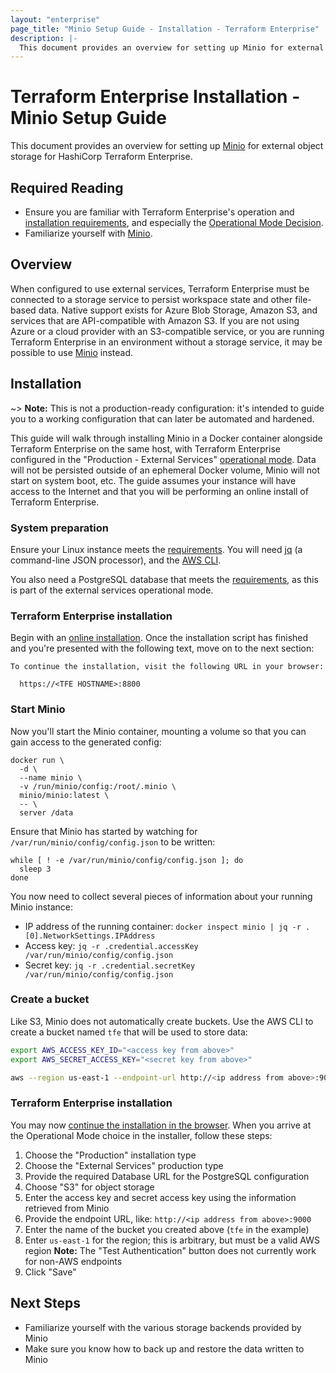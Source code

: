 ```yaml
---
layout: "enterprise"
page_title: "Minio Setup Guide - Installation - Terraform Enterprise"
description: |-
  This document provides an overview for setting up Minio for external object storage for HashiCorp Terraform Enterprise.
---
```


# Terraform Enterprise Installation - Minio Setup Guide

This document provides an overview for setting up [Minio](https://minio.io) for external object storage for HashiCorp Terraform Enterprise.

## Required Reading

- Ensure you are familiar with Terraform Enterprise's operation and [installation requirements](./installer.html), and especially the [Operational Mode Decision](./preflight-installer.html#operational-mode-decision).
- Familiarize yourself with [Minio](https://minio.io).

## Overview

When configured to use external services, Terraform Enterprise must be connected to a storage service to persist workspace state and other file-based data. Native support exists for Azure Blob Storage, Amazon S3, and services that are API-compatible with Amazon S3. If you are not using Azure or a cloud provider with an S3-compatible service, or you are running Terraform Enterprise in an environment without a storage service, it may be possible to use [Minio](https://minio.io) instead.

## Installation

~> **Note:** This is not a production-ready configuration: it's intended to guide you to a working configuration that can later be automated and hardened.

This guide will walk through installing Minio in a Docker container alongside Terraform Enterprise on the same host, with Terraform Enterprise configured in the "Production - External Services" [operational mode](./preflight-installer.html#operational-mode-decision). Data will not be persisted outside of an ephemeral Docker volume, Minio will not start on system boot, etc. The guide assumes your instance will have access to the Internet and that you will be performing an online install of Terraform Enterprise.

### System preparation

Ensure your Linux instance meets the [requirements](./preflight-installer.html#linux-instance). You will need [jq](https://stedolan.github.io/jq/) (a command-line JSON processor), and the [AWS CLI](https://aws.amazon.com/cli/).

You also need a PostgreSQL database that meets the [requirements](./preflight-installer.html#postgresql-requirements), as this is part of the external services operational mode.

### Terraform Enterprise installation

Begin with an [online installation](./install-installer.html#run-the-installer-online). Once the installation script has finished and you're presented with the following text, move on to the next section:

```
To continue the installation, visit the following URL in your browser:

  https://<TFE HOSTNAME>:8800
```

### Start Minio

Now you'll start the Minio container, mounting a volume so that you can gain access to the generated config:

    docker run \
      -d \
      --name minio \
      -v /run/minio/config:/root/.minio \
      minio/minio:latest \
      -- \
      server /data

Ensure that Minio has started by watching for `/var/run/minio/config/config.json` to be written:

    while [ ! -e /var/run/minio/config/config.json ]; do
      sleep 3
    done

You now need to collect several pieces of information about your running Minio instance:

- IP address of the running container: `docker inspect minio | jq -r .[0].NetworkSettings.IPAddress`
- Access key: `jq -r .credential.accessKey /var/run/minio/config/config.json`
- Secret key: `jq -r .credential.secretKey /var/run/minio/config/config.json`

### Create a bucket

Like S3, Minio does not automatically create buckets. Use the AWS CLI to create a bucket named `tfe` that will be used to store data:

```bash
export AWS_ACCESS_KEY_ID="<access key from above>"
export AWS_SECRET_ACCESS_KEY="<secret key from above>"

aws --region us-east-1 --endpoint-url http://<ip address from above>:9000 s3 mb s3://tfe
```

### Terraform Enterprise installation

You may now [continue the installation in the browser](./install-installer.html#continue-installation-in-browser). When you arrive at the Operational Mode choice in the installer, follow these steps:

1. Choose the "Production" installation type
2. Choose the "External Services" production type
3. Provide the required Database URL for the PostgreSQL configuration
4. Choose "S3" for object storage
5. Enter the access key and secret access key using the information retrieved from Minio
6. Provide the endpoint URL, like: `http://<ip address from above>:9000`
7. Enter the name of the bucket you created above (`tfe` in the example)
8. Enter `us-east-1` for the region; this is arbitrary, but must be a valid AWS region
   **Note:** The "Test Authentication" button does not currently work for non-AWS endpoints
9. Click "Save"

## Next Steps

- Familiarize yourself with the various storage backends provided by Minio
- Make sure you know how to back up and restore the data written to Minio

